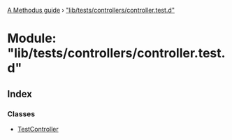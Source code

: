 [A Methodus guide](../README.md) › ["lib/tests/controllers/controller.test.d"](_lib_tests_controllers_controller_test_d_.md)

# Module: "lib/tests/controllers/controller.test.d"

## Index

### Classes

* [TestController](../classes/_lib_tests_controllers_controller_test_d_.testcontroller.md)
